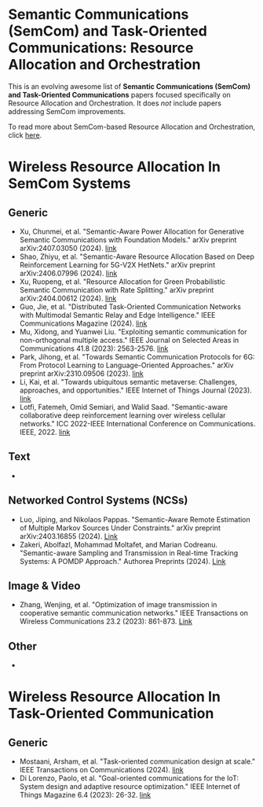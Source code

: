 # Semantic Communications (SemCom) and Task-Oriented Communications: Resource Allocation and Orchestration
This is an evolving awesome list of **Semantic Communications (SemCom) and Task-Oriented Communications** papers focused specifically on Resource Allocation and Orchestration. It does _not_ include papers addressing SemCom improvements.

To read more about SemCom-based Resource Allocation and Orchestration, click [here](https://medium.com/@hamidrezam/semantic-revolution-from-communications-to-orchestration-for-6g-e01f5b0ec152).

# Wireless Resource Allocation In SemCom Systems

## Generic
* Xu, Chunmei, et al. "Semantic-Aware Power Allocation for Generative Semantic Communications with Foundation Models." arXiv preprint arXiv:2407.03050 (2024). [link](https://arxiv.org/abs/2407.03050)
* Shao, Zhiyu, et al. "Semantic-Aware Resource Allocation Based on Deep Reinforcement Learning for 5G-V2X HetNets." arXiv preprint arXiv:2406.07996 (2024). [link](https://arxiv.org/abs/2406.07996)
* Xu, Ruopeng, et al. "Resource Allocation for Green Probabilistic Semantic Communication with Rate Splitting." arXiv preprint arXiv:2404.00612 (2024). [link](https://arxiv.org/abs/2404.00612)
* Guo, Jie, et al. "Distributed Task-Oriented Communication Networks with Multimodal Semantic Relay and Edge Intelligence." IEEE Communications Magazine (2024). [link](https://ieeexplore.ieee.org/abstract/document/10411981/)
* Mu, Xidong, and Yuanwei Liu. "Exploiting semantic communication for non-orthogonal multiple access." IEEE Journal on Selected Areas in Communications 41.8 (2023): 2563-2576. [link](https://ieeexplore.ieee.org/abstract/document/10158994/)
* Park, Jihong, et al. "Towards Semantic Communication Protocols for 6G: From Protocol Learning to Language-Oriented Approaches." arXiv preprint arXiv:2310.09506 (2023). [link](https://arxiv.org/abs/2310.09506)
* Li, Kai, et al. "Towards ubiquitous semantic metaverse: Challenges, approaches, and opportunities." IEEE Internet of Things Journal (2023). [link](https://ieeexplore.ieee.org/abstract/document/10208153/)
* Lotfi, Fatemeh, Omid Semiari, and Walid Saad. "Semantic-aware collaborative deep reinforcement learning over wireless cellular networks." ICC 2022-IEEE International Conference on Communications. IEEE, 2022. [link](https://ieeexplore.ieee.org/abstract/document/9839122/)

## Text
*

## Networked Control Systems (NCSs)
* Luo, Jiping, and Nikolaos Pappas. "Semantic-Aware Remote Estimation of Multiple Markov Sources Under Constraints." arXiv preprint arXiv:2403.16855 (2024). [Link](https://arxiv.org/abs/2403.16855)
* Zakeri, Abolfazl, Mohammad Moltafet, and Marian Codreanu. "Semantic-aware Sampling and Transmission in Real-time Tracking Systems: A POMDP Approach." Authorea Preprints (2024). [Link](https://www.techrxiv.org/doi/full/10.36227/techrxiv.170906295.55227662)


##  Image & Video
* Zhang, Wenjing, et al. "Optimization of image transmission in cooperative semantic communication networks." IEEE Transactions on Wireless Communications 23.2 (2023): 861-873. [Link](https://ieeexplore.ieee.org/abstract/document/10149174)

## Other
*

# Wireless Resource Allocation In Task-Oriented Communication

## Generic
* Mostaani, Arsham, et al. "Task-oriented communication design at scale." IEEE Transactions on Communications (2024). [link](https://ieeexplore.ieee.org/abstract/document/10570351)
* Di Lorenzo, Paolo, et al. "Goal-oriented communications for the IoT: System design and adaptive resource optimization." IEEE Internet of Things Magazine 6.4 (2023): 26-32. [link](https://ieeexplore.ieee.org/abstract/document/10364354/)


